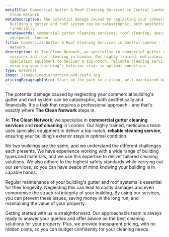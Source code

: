 ```yaml
---
metaTitle: Commercial Gutter & Roof Cleaning Services in Central London - The
  Clean Network
metaDescription: The potential damage caused by neglecting your commercial
  building’s gutter and roof system can be catastrophic, both aesthetically and
  financially.
metaKeywords: commercial gutter cleaning services, roof cleaning, specialist
  equipment, london
title: Commercial Gutter & Roof Cleaning Services in Central London - The Clean
  Network
description: At The Clean Network, we specialise in commercial gutter cleaning
  services and roof cleaning in London. Our highly trained, meticulous team uses
  specialist equipment to deliver a top-notch, reliable cleaning service,
  ensuring your building’s exterior stays in optimal condition.
type: external
image: /images/media/gutters-and-roofs.jpg
pricingParagraphIntro: Start on the path to a clean, well-maintained building today.
---
```

The potential damage caused by neglecting your commercial building's gutter and roof system can be catastrophic, both aesthetically and financially. It's a task that requires a professional approach - and that's exactly where **The Clean Network** steps in.

At **The Clean Network**, we specialise in **commercial gutter cleaning services** and **roof cleaning** in London. Our highly trained, meticulous team uses specialist equipment to deliver a top-notch, **reliable cleaning service**, ensuring your building’s exterior stays in optimal condition.

No two buildings are the same, and we understand the different challenges each presents. We have experience working with a wide range of building types and materials, and we use this expertise to deliver tailored cleaning solutions. We also adhere to the highest safety standards while carrying out our services, so you can have peace of mind knowing your building is in capable hands.

Regular maintenance of your building's gutter and roof systems is essential for their longevity. Neglecting this can lead to costly damages and even compromise the structural integrity of your building. By using our services, you can prevent these issues, saving money in the long run, and maintaining the value of your property.

Getting started with us is straightforward. Our approachable team is always ready to answer your queries and offer advice on the best cleaning solutions for your property. Plus, we provide transparent pricing, with no hidden costs, so you can budget confidently for your cleaning needs.